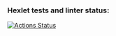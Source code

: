 ### Hexlet tests and linter status:
[![Actions Status](https://github.com/dchmerenko/python-project-lvl1/workflows/hexlet-check/badge.svg)](https://github.com/dchmerenko/python-project-lvl1/actions)